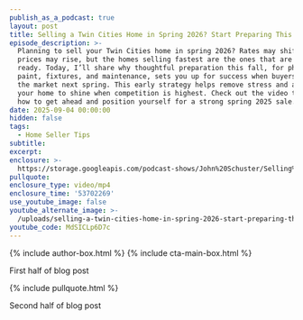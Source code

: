 ```yaml
---
publish_as_a_podcast: true
layout: post
title: Selling a Twin Cities Home in Spring 2026? Start Preparing This Fall
episode_description: >-
  Planning to sell your Twin Cities home in spring 2026? Rates may shift and
  prices may rise, but the homes selling fastest are the ones that are move-in
  ready. Today, I’ll share why thoughtful preparation this fall, for photos,
  paint, fixtures, and maintenance, sets you up for success when buyers flood
  the market next spring. This early strategy helps remove stress and allows
  your home to shine when competition is highest. Check out the video to learn
  how to get ahead and position yourself for a strong spring 2025 sale.
date: 2025-09-04 00:00:00
hidden: false
tags:
  - Home Seller Tips
subtitle:
excerpt:
enclosure: >-
  https://storage.googleapis.com/podcast-shows/John%20Schuster/Selling%20a%20Twin%20Cities%20Home%20in%20Spring%202026_%20Start%20Preparing%20This%20Fall.mp4
pullquote:
enclosure_type: video/mp4
enclosure_time: '53702269'
use_youtube_image: false
youtube_alternate_image: >-
  /uploads/selling-a-twin-cities-home-in-spring-2026-start-preparing-this-fall.jpg
youtube_code: MdSICLp6D7c
---
```

{% include author-box.html %} {% include cta-main-box.html %}

First half of blog post

{% include pullquote.html %}

Second half of blog post